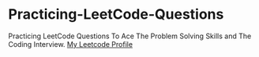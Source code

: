 # Practicing-LeetCode-Questions
Practicing LeetCode Questions To Ace The Problem Solving Skills and The Coding Interview.
[My Leetcode Profile](https://leetcode.com/Tanushka/)
